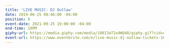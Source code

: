 ```yaml
---
title: 'LIVE MUSIC: DJ Outlaw'
date: 2019-06-25 08:46:00 -04:00
position: 6
event-date: 2021-09-25 19:00:00 -04:00
end-time: 10PM
giphy-url: https://media.giphy.com/media/108I3aT1o4WQ48/giphy.gif?cid=ecf05e47ixnnha3qcv9t3zjchzghopyvi7js3rkyzvjyvmbj&rid=giphy.gif&ct=g
event-url: https://www.eventbrite.com/e/live-music-dj-outlaw-tickets-168143693313
---
```


